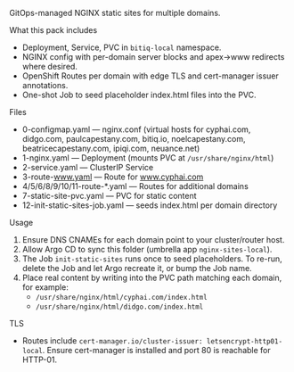 GitOps-managed NGINX static sites for multiple domains.

What this pack includes
- Deployment, Service, PVC in `bitiq-local` namespace.
- NGINX config with per-domain server blocks and apex→www redirects where desired.
- OpenShift Routes per domain with edge TLS and cert-manager issuer annotations.
- One-shot Job to seed placeholder index.html files into the PVC.

Files
- 0-configmap.yaml — nginx.conf (virtual hosts for cyphai.com, didgo.com, paulcapestany.com, bitiq.io, noelcapestany.com, beatricecapestany.com, ipiqi.com, neuance.net)
- 1-nginx.yaml — Deployment (mounts PVC at `/usr/share/nginx/html`)
- 2-service.yaml — ClusterIP Service
- 3-route-www.yaml — Route for www.cyphai.com
- 4/5/6/8/9/10/11-route-*.yaml — Routes for additional domains
- 7-static-site-pvc.yaml — PVC for static content
- 12-init-static-sites-job.yaml — seeds index.html per domain directory

Usage
1) Ensure DNS CNAMEs for each domain point to your cluster/router host.
2) Allow Argo CD to sync this folder (umbrella app `nginx-sites-local`).
3) The Job `init-static-sites` runs once to seed placeholders. To re-run, delete the Job and let Argo recreate it, or bump the Job name.
4) Place real content by writing into the PVC path matching each domain, for example:
   - `/usr/share/nginx/html/cyphai.com/index.html`
   - `/usr/share/nginx/html/didgo.com/index.html`

TLS
- Routes include `cert-manager.io/cluster-issuer: letsencrypt-http01-local`. Ensure cert-manager is installed and port 80 is reachable for HTTP-01.

